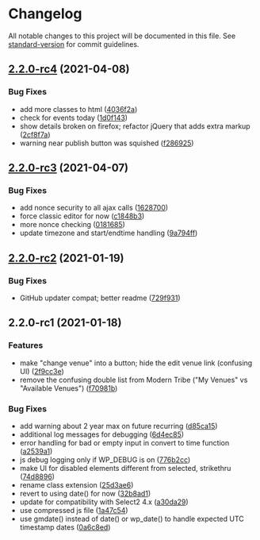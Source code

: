 # Changelog

All notable changes to this project will be documented in this file. See [standard-version](https://github.com/conventional-changelog/standard-version) for commit guidelines.

## [2.2.0-rc4](https://github.com/squarecandy/venue-check/compare/v2.2.0-rc3...v2.2.0-rc4) (2021-04-08)


### Bug Fixes

* add more classes to html ([4036f2a](https://github.com/squarecandy/venue-check/commit/4036f2a5aa606edc9a78bed234678b4bf9eb6dfa))
* check for events today ([1d0f143](https://github.com/squarecandy/venue-check/commit/1d0f143cfe5872c1190cbec47d3e931777a61ffc))
* show details broken on firefox; refactor jQuery that adds extra markup ([2cf8f7a](https://github.com/squarecandy/venue-check/commit/2cf8f7ac221b7c6ae25d0669a072eef300873389))
* warning near publish button was squished ([f286925](https://github.com/squarecandy/venue-check/commit/f286925b7d73484394ff293367ded08e58910179))

## [2.2.0-rc3](https://github.com/squarecandy/venue-check/compare/v2.2.0-rc2...v2.2.0-rc3) (2021-04-07)


### Bug Fixes

* add nonce security to all ajax calls ([1628700](https://github.com/squarecandy/venue-check/commit/162870026c8879271af48910e65015d6292c4e0b))
* force classic editor for now ([c1848b3](https://github.com/squarecandy/venue-check/commit/c1848b3ca357c3e4eac59dac7c276da1089c7bde))
* more nonce checking ([0181685](https://github.com/squarecandy/venue-check/commit/0181685b7063dc7be9deb880ef3d1277685e85f9))
* update timezone and start/endtime handling ([9a794ff](https://github.com/squarecandy/venue-check/commit/9a794ffe6333e248b160026af70774c974d66dd1))

## [2.2.0-rc2](https://github.com/squarecandy/venue-check/compare/v2.2.0-rc1...v2.2.0-rc2) (2021-01-19)


### Bug Fixes

* GitHub updater compat; better readme ([729f931](https://github.com/squarecandy/venue-check/commit/729f931d5268a9131c089c1ffa0677af149a9f23))

## 2.2.0-rc1 (2021-01-18)


### Features

* make "change venue" into a button; hide the edit venue link (confusing UI) ([2f9cc3e](https://github.com/squarecandy/venue-check/commit/2f9cc3e625bef40df72de7a1558d3750bda7f6b3))
* remove the confusing double list from Modern Tribe ("My Venues" vs "Available Venues") ([f70981b](https://github.com/squarecandy/venue-check/commit/f70981bfea12effd0b3e069ff3701519e1e7ae06))


### Bug Fixes

* add warning about 2 year max on future recurring ([d85ca15](https://github.com/squarecandy/venue-check/commit/d85ca150b8aab48564a446975c2d87c2379b0474))
* additional log messages for debugging ([6d4ec85](https://github.com/squarecandy/venue-check/commit/6d4ec853dacfdc3cd708b988c1729ba8a42c9a59))
* error handling for bad or empty input in convert to time function ([a2539a1](https://github.com/squarecandy/venue-check/commit/a2539a129a3e44cfe2b268564e34a22a96cd6495))
* js debug logging only if WP_DEBUG is on ([776b2cc](https://github.com/squarecandy/venue-check/commit/776b2ccfa2123d9a6f58735eaf1e1ebf4e223f2b))
* make UI for disabled elements different from selected, strikethru ([74d8896](https://github.com/squarecandy/venue-check/commit/74d8896cfa10202dc86fb9f6c0848b12d5b006d7))
* rename class extension ([25d3ae6](https://github.com/squarecandy/venue-check/commit/25d3ae613aabef19940614c7e2c82269dc6a0093))
* revert to using date() for now ([32b8ad1](https://github.com/squarecandy/venue-check/commit/32b8ad145383f50dee6cf21fa3302825a3c6e002))
* update for compatibility with Select2 4.x ([a30da29](https://github.com/squarecandy/venue-check/commit/a30da296b4caeb29cefe891af152b5a7b68cc4b3))
* use compressed js file ([1a47c54](https://github.com/squarecandy/venue-check/commit/1a47c5447771727fe814519626a3e822fa74a901))
* use gmdate() instead of date() or wp_date() to handle expected UTC timestamp dates ([0a6c8ed](https://github.com/squarecandy/venue-check/commit/0a6c8ed703da5761a4ea6bf16705d935787e1d62))
